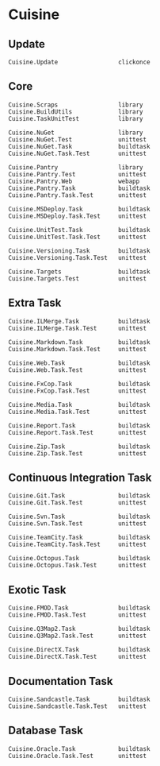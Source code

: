 # Cuisine

## Update

	Cuisine.Update                 clickonce

## Core

	Cuisine.Scraps                 library
	Cuisine.BuildUtils             library
	Cuisine.TaskUnitTest           library
	
	Cuisine.NuGet                  library
	Cuisine.NuGet.Test             unittest
	Cuisine.NuGet.Task             buildtask
	Cuisine.NuGet.Task.Test        unittest
	
	Cuisine.Pantry                 library
	Cuisine.Pantry.Test            unittest
	Cuisine.Pantry.Web             webapp
	Cuisine.Pantry.Task            buildtask
	Cuisine.Pantry.Task.Test       unittest
	
	Cuisine.MSDeploy.Task          buildtask
	Cuisine.MSDeploy.Task.Test     unittest
	
	Cuisine.UnitTest.Task          buildtask
	Cuisine.UnitTest.Task.Test     unittest
	
	Cuisine.Versioning.Task        buildtask
	Cuisine.Versioning.Task.Test   unittest
	
	Cuisine.Targets                buildtask
	Cuisine.Targets.Test           unittest

## Extra Task
	
	Cuisine.ILMerge.Task           buildtask
	Cuisine.ILMerge.Task.Test      unittest
	
	Cuisine.Markdown.Task          buildtask
	Cuisine.Markdown.Task.Test     unittest
	
	Cuisine.Web.Task               buildtask
	Cuisine.Web.Task.Test          unittest
	
	Cuisine.FxCop.Task             buildtask
	Cuisine.FxCop.Task.Test        unittest
	
	Cuisine.Media.Task             buildtask
	Cuisine.Media.Task.Test        unittest
	
	Cuisine.Report.Task            buildtask
	Cuisine.Report.Task.Test       unittest
	
	Cuisine.Zip.Task               buildtask
	Cuisine.Zip.Task.Test          unittest

## Continuous Integration Task

	Cuisine.Git.Task               buildtask
	Cuisine.Git.Task.Test          unittest

	Cuisine.Svn.Task               buildtask
	Cuisine.Svn.Task.Test          unittest
	
	Cuisine.TeamCity.Task          buildtask
	Cuisine.TeamCity.Task.Test     unittest
	
	Cuisine.Octopus.Task           buildtask
	Cuisine.Octopus.Task.Test      unittest

## Exotic Task
	
	Cuisine.FMOD.Task              buildtask
	Cuisine.FMOD.Task.Test         unittest
	
	Cuisine.Q3Map2.Task            buildtask
	Cuisine.Q3Map2.Task.Test       unittest
	
	Cuisine.DirectX.Task           buildtask
	Cuisine.DirectX.Task.Test      unittest

## Documentation Task
	
	Cuisine.Sandcastle.Task        buildtask
	Cuisine.Sandcastle.Task.Test   unittest

## Database Task
	
	Cuisine.Oracle.Task            buildtask
	Cuisine.Oracle.Task.Test       unittest
